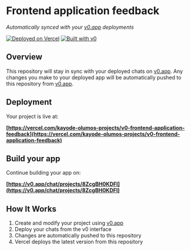 # Frontend application feedback

*Automatically synced with your [v0.app](https://v0.app) deployments*

[![Deployed on Vercel](https://img.shields.io/badge/Deployed%20on-Vercel-black?style=for-the-badge&logo=vercel)](https://vercel.com/kayode-olumos-projects/v0-frontend-application-feedback)
[![Built with v0](https://img.shields.io/badge/Built%20with-v0.app-black?style=for-the-badge)](https://v0.app/chat/projects/8ZcgBH0KDFI)

## Overview

This repository will stay in sync with your deployed chats on [v0.app](https://v0.app).
Any changes you make to your deployed app will be automatically pushed to this repository from [v0.app](https://v0.app).

## Deployment

Your project is live at:

**[https://vercel.com/kayode-olumos-projects/v0-frontend-application-feedback](https://vercel.com/kayode-olumos-projects/v0-frontend-application-feedback)**

## Build your app

Continue building your app on:

**[https://v0.app/chat/projects/8ZcgBH0KDFI](https://v0.app/chat/projects/8ZcgBH0KDFI)**

## How It Works

1. Create and modify your project using [v0.app](https://v0.app)
2. Deploy your chats from the v0 interface
3. Changes are automatically pushed to this repository
4. Vercel deploys the latest version from this repository